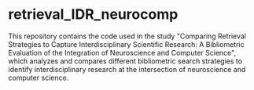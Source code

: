 # retrieval_IDR_neurocomp
This repository contains the code used in the study 
"Comparing Retrieval Strategies to Capture Interdisciplinary Scientific Research: 
A Bibliometric Evaluation of the Integration of Neuroscience and Computer Science", 
which analyzes and compares different bibliometric search strategies 
to identify interdisciplinary research 
at the intersection of neuroscience and computer science.